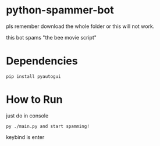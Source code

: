 # python-spammer-bot
pls remember download the whole folder or this will not work.

this bot spams "the bee movie script"

# Dependencies
 ```
 pip install pyautogui
 ```

# How to Run
just do in console
```
py ./main.py and start spamming!
```
keybind is enter

